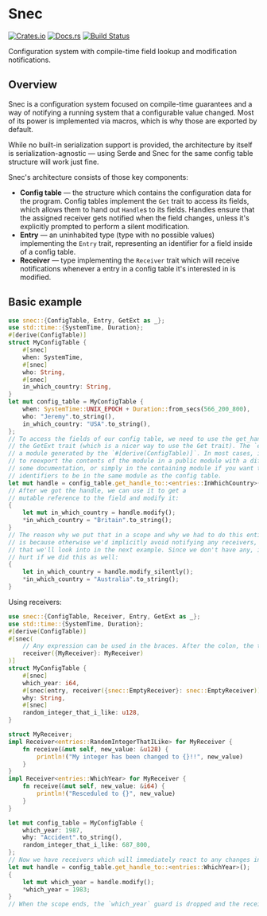 # Snec
[![Crates.io](https://img.shields.io/crates/v/snec)](https://crates.io/crates/snec "Snec on Crates.io")
[![Docs.rs](https://img.shields.io/badge/documentation-docs.rs-informational)](https://docs.rs/snec "Snec on Docs.rs")
[![Build Status](https://github.com/kotauskas/snec.rs/workflows/Build/badge.svg)](https://github.com/kotauskas/snec/actions "GitHub Actions page for Snec")

Configuration system with compile-time field lookup and modification notifications.

## Overview
Snec is a configuration system focused on compile-time guarantees and a way of notifying a running system that a configurable value changed. Most of its power is implemented via macros, which is why those are exported by default.

While no built-in serialization support is provided, the architecture by itself is serialization-agnostic — using Serde and Snec for the same config table structure will work just fine.

Snec's architecture consists of those key components:
- **Config table** — the structure which contains the configuration data for the program. Config tables implement the `Get` trait to access its fields, which allows them to hand out `Handle`s to its fields. Handles ensure that the assigned receiver gets notified when the field changes, unless it's explicitly prompted to perform a silent modification.
- **Entry** — an uninhabited type (type with no possible values) implementing the `Entry` trait, representing an identifier for a field inside of a config table.
- **Receiver** — type implementing the `Receiver` trait which will receive notifications whenever a entry in a config table it's interested in is modified.

## Basic example
```rust
use snec::{ConfigTable, Entry, GetExt as _};
use std::time::{SystemTime, Duration};
#[derive(ConfigTable)]
struct MyConfigTable {
    #[snec]
    when: SystemTime,
    #[snec]
    who: String,
    #[snec]
    in_which_country: String,
}
let mut config_table = MyConfigTable {
    when: SystemTime::UNIX_EPOCH + Duration::from_secs(566_200_800),
    who: "Jeremy".to_string(),
    in_which_country: "USA".to_string(),
};
// To access the fields of our config table, we need to use the get_handle method from
// the GetExt trait (which is a nicer way to use the Get trait). The `entries` part is
// a module generated by the `#[derive(ConfigTable)]`. In most cases, it's desirable
// to reexport the contents of the module in a public module with a different name and
// some documentation, or simply in the containing module if you want the entry
// identifiers to be in the same module as the config table.
let mut handle = config_table.get_handle_to::<entries::InWhichCountry>();
// After we got the handle, we can use it to get a
// mutable reference to the field and modify it:
{
    let mut in_which_country = handle.modify();
    *in_which_country = "Britain".to_string();
}
// The reason why we put that in a scope and why we had to do this entire two-step process
// is because otherwise we'd implicitly avoid notifying any receivers, which is something
// that we'll look into in the next example. Since we don't have any, it won't really
// hurt if we did this as well:
{
    let in_which_country = handle.modify_silently();
    *in_which_country = "Australia".to_string();
}
```
Using receivers:
```rust
use snec::{ConfigTable, Receiver, Entry, GetExt as _};
use std::time::{SystemTime, Duration};
#[derive(ConfigTable)]
#[snec(
    // Any expression can be used in the braces. After the colon, the type is supplied.
    receiver({MyReceiver}: MyReceiver)
)]
struct MyConfigTable {
    #[snec]
    which_year: i64,
    #[snec(entry, receiver({snec::EmptyReceiver}: snec::EmptyReceiver))]
    why: String,
    #[snec]
    random_integer_that_i_like: u128,
}

struct MyReceiver;
impl Receiver<entries::RandomIntegerThatILike> for MyReceiver {
    fn receive(&mut self, new_value: &u128) {
        println!("My integer has been changed to {}!!", new_value)
    }
}
impl Receiver<entries::WhichYear> for MyReceiver {
    fn receive(&mut self, new_value: &i64) {
        println!("Resceduled to {}", new_value)
    }
}

let mut config_table = MyConfigTable {
    which_year: 1987,
    why: "Accident".to_string(),
    random_integer_that_i_like: 687_800,
};
// Now we have receivers which will immediately react to any changes in the values:
let mut handle = config_table.get_handle_to::<entries::WhichYear>();
{
    let mut which_year = handle.modify();
    *which_year = 1983;
}
// When the scope ends, the `which_year` guard is dropped and the receiver is informed.
```
